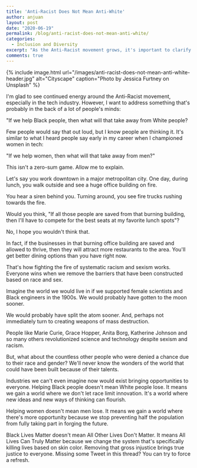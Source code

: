 ```yaml
---
title: 'Anti-Racist Does Not Mean Anti-White'
author: anjuan
layout: post
date: "2020-06-19"
permalink: /blog/anti-racist-does-not-mean-anti-white/
categories:
  - Inclusion and Diversity
excerpt: "As the Anti-Racist movement grows, it's important to clarify that it's not an Anti-White movement."
comments: true
---
```


{% include image.html url="/images/anti-racist-does-not-mean-anti-white-header.jpg" alt="Cityscape" caption="Photo by Jessica Furtney on Unsplash" %}

I'm glad to see continued energy around the Anti-Racist movement, especially in the tech industry. However, I want to address something that's probably in the back of a lot of people's minds:

"If we help Black people, then what will that take away from White people?

Few people would say that out loud, but I know people are thinking it. It's similar to what I heard people say early in my career when I championed women in tech:

"If we help women, then what will that take away from men?"

This isn't a zero-sum game. Allow me to explain.

Let's say you work downtown in a major metropolitan city. One day, during lunch, you walk outside and see a huge office building on fire.

You hear a siren behind you. Turning around, you see fire trucks rushing towards the fire.

Would you think, "If all those people are saved from that burning building, then I'll have to compete for the best seats at my favorite lunch spots"?

No, I hope you wouldn't think that.

In fact, if the businesses in that burning office building are saved and allowed to thrive, then they will attract more restaurants to the area. You'll get better dining options than you have right now.

That's how fighting the fire of systematic racism and sexism works.
Everyone wins when we remove the barriers that have been constructed based on race and sex.

Imagine the world we would live in if we supported female scientists and Black engineers in the 1900s. We would probably have gotten to the moon sooner.

We would probably have split the atom sooner. And, perhaps not immediately turn to creating weapons of mass destruction.

People like Marie Curie, Grace Hopper, Anita Borg, Katherine Johnson and so many others revolutionized science and technology despite sexism and racism.

But, what about the countless other people who were denied a chance due to their race and gender? We'll never know the wonders of the world that could have been built because of their talents.

Industries we can't even imagine now would exist bringing opportunities to everyone.
Helping Black people doesn't mean White people lose. It means we gain a world where we don't let race limit innovation. It's a world where new ideas and new ways of thinking can flourish.

Helping women doesn't mean men lose. It means we gain a world where there's more opportunity because we stop preventing half the population from fully taking part in forging the future.

Black Lives Matter doesn't mean All Other Lives Don't Matter. It means All Lives Can Truly Matter because we change the system that's specifically killing lives based on skin color. Removing that gross injustice brings true justice to everyone.
Missing some Tweet in this thread? You can try to force a refresh.
